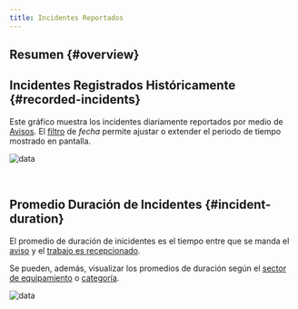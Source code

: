 ```yaml
---
title: Incidentes Reportados
---
```


## Resumen {#overview}


## Incidentes Registrados Históricamente {#recorded-incidents}
Este gráfico muestra los incidentes diariamente reportados por medio de [Avisos](/docs/products/corrective_maintenance/actions/create_notification). El [filtro](/docs/products/corrective_maintenance/reports/filters) de _fecha_ permite ajustar o extender el periodo de tiempo mostrado en pantalla.

<div className="margin-left--lg">

![data](/img/productos_es/product_report_03a.png)

</div>
<br/>

## Promedio Duración de Incidentes {#incident-duration}
El promedio de duración de inicidentes es el tiempo entre que se manda el [aviso](/docs/products/corrective_maintenance/actions/create_notification) y el [trabajo es recepcionado](/docs/products/corrective_maintenance/actions/wo_validate).

Se pueden, además, visualizar los promedios de duración según el [sector de equipamiento](/docs/products/corrective_maintenance/master_data/equipment_sector) o [categoría](/docs/products/corrective_maintenance/master_data/equipment_category). 

<div className="margin-left--lg">

![data](/img/productos_es/product_report_03b.png)

</div>
<br/>



